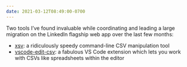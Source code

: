```yaml
---
date: 2021-03-12T08:49:00-0700
---
```


Two tools I’ve found invaluable while coordinating and leading a large migration on the LinkedIn flagship web app over the last few months:

- [xsv](https://github.com/BurntSushi/xsv): a ridiculously speedy command-line CSV manipulation tool
- [vscode-edit-csv](https://github.com/janisdd/vscode-edit-csv): a fabulous VS Code extension which lets you work with CSVs like spreadsheets within the editor
